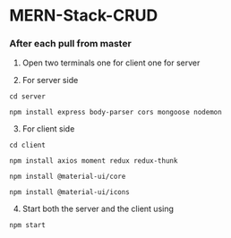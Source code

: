 # MERN-Stack-CRUD

### **After each pull from master**
1. Open two terminals one for client one for server 

2. For server side
```
cd server
```

```
npm install express body-parser cors mongoose nodemon
```
3. For client side
```
cd client
```
```
npm install axios moment redux redux-thunk
```

```
npm install @material-ui/core
```

```
npm install @material-ui/icons
```


4. Start both the server and the client using
```
npm start
```

